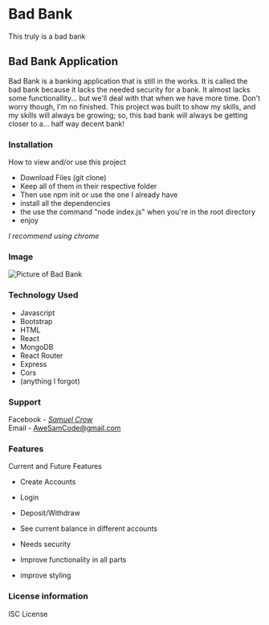 # Bad Bank
This truly is a bad bank  
## Bad Bank Application  
Bad Bank is a banking application that is still in the works.  It is called the bad bank because it lacks the needed security for a bank.  It almost lacks some functionallity... but we'll deal with that when we have more time.  Don't worry though, I'm no finished.  This project was built to show my skills, and my skills will always be growing; so, this bad bank will always be getting closer to a... half way decent bank!    
### Installation
How to view and/or use this project  
- Download Files (git clone)
- Keep all of them in their respective folder
- Then use npm init or use the one I already have  
- install all the dependencies  
- the use the command "node index.js" when you're in the root directory  
- enjoy  
 
 *I recommend using chrome*  

### Image  
![Picture of Bad Bank](http://url/to/img.png)  

### Technology Used  
- Javascript  
- Bootstrap  
- HTML  
- React  
- MongoDB  
- React Router  
- Express  
- Cors  
- (anything I forgot)  

### Support  
Facebook - *[Samuel Crow](www.facebook.com/samuel.crow.104/)*  
Email - AweSamCode@gmail.com
### Features  
Current and Future Features   
- Create Accounts  
- Login  
- Deposit/Withdraw  
- See current balance in different accounts  

- Needs security  
- Improve functionality in all parts  
- improve styling  

### License information  
ISC License  
